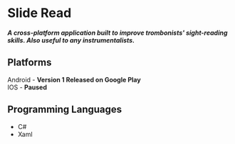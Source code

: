 # Slide Read
***A cross-platform application built to improve trombonists' sight-reading skills. Also useful to any instrumentalists.***

## Platforms
Android - **Version 1 Released on Google Play**\
IOS - **Paused**

## Programming Languages
- C#
- Xaml
